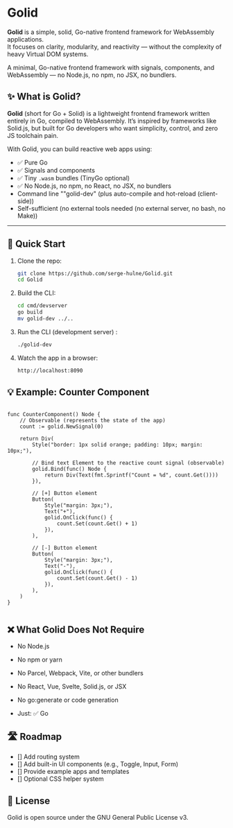 # Golid

**Golid** is a simple, solid, Go-native frontend framework for WebAssembly applications.  
It focuses on clarity, modularity, and reactivity — without the complexity of heavy Virtual DOM systems.

A minimal, Go-native frontend framework with signals, components, and WebAssembly — no Node.js, no npm, no JSX, no bundlers.


## ✨ What is Golid?

**Golid** (short for Go + Solid) is a lightweight frontend framework written entirely in Go, compiled to WebAssembly. It’s inspired by frameworks like Solid.js, but built for Go developers who want simplicity, control, and zero JS toolchain pain.

With Golid, you can build reactive web apps using:
- ✅ Pure Go
- ✅ Signals and components
- ✅ Tiny `.wasm` bundles (TinyGo optional)
- ✅ No Node.js, no npm, no React, no JSX, no bundlers
- Command line ""golid-dev" (plus auto-compile and hot-reload (client-side))
- Self-sufficient (no external tools needed (no external server, no bash, no Make)) 

---

## 🚀 Quick Start

1. Clone the repo:
   ```bash
   git clone https://github.com/serge-hulne/Golid.git
   cd Golid
   ```

2. Build the CLI:
    ```bash
    cd cmd/devserver
    go build
    mv golid-dev ../..
	```

3. Run the CLI (development server) :
    ```bash
    ./golid-dev
	```

4. Watch the app in a browser:
    ```bash
	http://localhost:8090
	```

## 💡 Example: Counter Component

```

func CounterComponent() Node {
	// Observable (represents the state of the app)
	count := golid.NewSignal(0)

	return Div(
		Style("border: 1px solid orange; padding: 10px; margin: 10px;"),

		// Bind text Element to the reactive count signal (observable)
		golid.Bind(func() Node {
			return Div(Text(fmt.Sprintf("Count = %d", count.Get())))
		}),

		// [+] Button element
		Button(
			Style("margin: 3px;"),
			Text("+"),
			golid.OnClick(func() {
				count.Set(count.Get() + 1)
			}),
		),

		// [-] Button element
		Button(
			Style("margin: 3px;"),
			Text("-"),
			golid.OnClick(func() {
				count.Set(count.Get() - 1)
			}),
		),
	)
}
    
```


## ❌ What Golid Does Not Require

- No Node.js
- No npm or yarn
- No Parcel, Webpack, Vite, or other bundlers
- No React, Vue, Svelte, Solid.js, or JSX
- No go:generate or code generation

- Just:
✅ Go

## 🛣 Roadmap

- [] Add routing system
- [] Add built-in UI components (e.g., Toggle, Input, Form)
- [] Provide example apps and templates
- []  Optional CSS helper system


## 📜 License

Golid is open source under the GNU General Public License v3.

